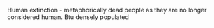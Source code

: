 Human extinction - metaphorically dead people as they are no longer considered human. Btu densely populated

